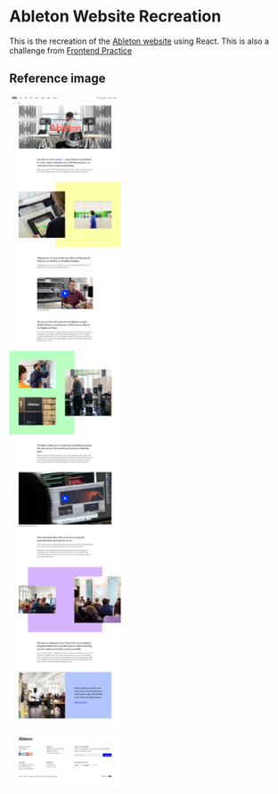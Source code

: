# Ableton Website Recreation

This is the recreation of the [Ableton website](https://www.ableton.com/en/about/) using React. This is also a  challenge from [Frontend Practice](https://www.frontendpractice.com/)

## Reference image

<img width="200" src="./public/C1-Ableton.webp">
